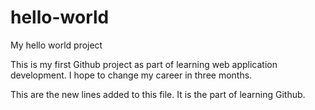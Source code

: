 # hello-world
My hello world project

This is my first Github project as part of learning web application development.
I hope to change my career in three months.

This are the new lines added to this file.
It is the part of learning Github.

